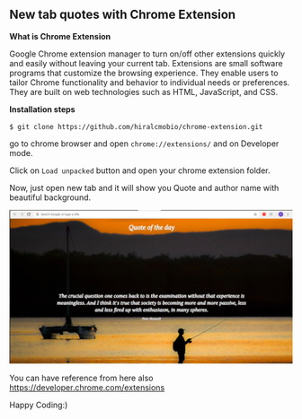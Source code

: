 ## **New tab quotes with Chrome Extension**

**What is Chrome Extension**

Google Chrome extension manager to turn on/off other extensions quickly and easily without leaving your current tab. 
Extensions are small software programs that customize the browsing experience. They enable users to tailor Chrome functionality 
and behavior to individual needs or preferences. They are built on web technologies such as HTML, JavaScript, and CSS.

**Installation steps**

    $ git clone https://github.com/hiralcmobio/chrome-extension.git

go to chrome browser and open `chrome://extensions/` and on Developer mode.

Click on `Load unpacked` button and open your chrome extension folder.

Now, just open new tab and it will show you Quote and author name with beautiful background.

![picture](img/quote.png) 

You can have reference from here also https://developer.chrome.com/extensions

Happy Coding:)





